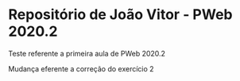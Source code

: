 # Repositório de João Vitor - PWeb 2020.2

Teste referente a primeira aula de PWeb 2020.2

Mudança eferente a correção do exercício 2
